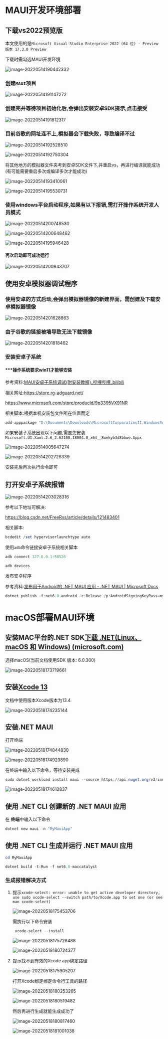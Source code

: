# MAUI开发环境部署

## 下载vs2022预览版

本文使用的是`Microsoft Visual Studio Enterprise 2022 (64 位) - Preview  版本 17.3.0 Preview` 

下载时需勾选MAUI开发环境

![image-20220514190442332](images\image-20220514190442332.png)

### 创建`MAUI`项目

![image-20220514191147272](images\image-20220514191147272.png)

### 创建完并等待项目初始化后,会弹出安装安卓SDK提示,点击接受

![image-20220514191812317](images\image-20220514191812317.png)

### 目前谷歌的网址连不上,模拟器会下载失败，导致编译不过

![image-20220514192528510](images\image-20220514192528510.png)

![image-20220514192750304](images\image-20220514192750304.png)

将其他地方的模拟器文件夹考到安卓SDK文件下,并重启vs，再进行编译就能成功(有可能需要重启多次或编译多次才能成功)

![image-20220514193410061](images\image-20220514193410061.png)

![image-20220514195530731](images\image-20220514195530731.png)

### 使用windows平台启动程序,如果有以下报错,需打开操作系统开发人员模式

![image-20220514200748530](images\image-20220514200748530.png)

![image-20220514200648462](images\image-20220514200648462.png)

![image-20220514195946428](images\image-20220514195946428.png)

#### 再次启动即可成功运行

![image-20220514200943707](images\image-20220514200943707.png)

## 使用安卓模拟器调试程序

### 使用安卓的方式启动,会弹出模拟器镜像的新建界面，需创建及下载安卓模拟器镜像

![image-20220514201628863](images\image-20220514201628863.png)

### 由于谷歌的链接被墙导致无法下载镜像

![image-20220514201818462](images\image-20220514201818462.png)

### 安装安卓子系统

#### ***操作系统要求win11才能够安装

参考资料:[MAUI安卓子系统调试(附安装教程)_哔哩哔哩_bilibili](https://www.bilibili.com/video/BV1WF411Y7ge?p=1&share_medium=android&share_plat=android&share_session_id=1f1c6c69-1207-41bb-96c0-17aabc70c061&share_source=WEIXIN&share_tag=s_i&timestamp=1652493886&unique_k=KxdHQ5E)

相关网址:https://store.rg-adguard.net/

https://www.microsoft.com/store/producld/9p3395VX91NR

相关脚本:根据本机安装包文件所在位置而定

```powershell
add-apppackage "D:\Documents\Downloads\MicrosoftCorporationII.WindowsSubsystemForAndroid_2203.40000.3.0_neutral___8wekyb3d8bbwe.Msixbundle"
```

如果安装子系统出现以下问题,需要先安装`Microsoft.UI.Xaml.2.6_2.62108.18004.0_x64__8wekyb3d8bbwe.Appx`

![image-20220514005647274](images\image-20220514005647274.png)

![image-20220514202726339](images\image-20220514202726339.png)

安装完后再次执行命令即可

## 打开安卓子系统报错

![image-20220514203028316](images\image-20220514203028316.png)

参考以下地址可解决:

https://blog.csdn.net/FreeRxs/article/details/121483401

相关脚本:

```powershell
bcdedit /set hypervisorlaunchtype auto
```

使用`adb`命令链接安卓子系统相关脚本

```powershell
adb connect 127.0.0.1:58526
```

```
adb devices
```

发布安卓程序

参考资料:[发布用于Android的 .NET MAUI 应用 - .NET MAUI | Microsoft Docs](https://docs.microsoft.com/zh-cn/dotnet/maui/android/deployment/overview#publish)

```powershell
dotnet publish -f:net6.0-android -c:Release /p:AndroidSigningKeyPass=mypassword /p:AndroidSigningStorePass=mypassword
```



# macOS部署MAUI环境

## 安装MAC平台的.NET SDK[下载 .NET(Linux、macOS 和 Windows) (microsoft.com)](https://dotnet.microsoft.com/zh-cn/download)



选择macOS(当前文档使用SDK 版本: 6.0.300)

![image-20220518173719661](images\image-20220518173719661.png)

## 安装[Xcode 13](https://xcodereleases.com/)

文档中使用版本Xcode版本为13.4

![image-20220518174235144](images\image-20220518174235144.png)

## 安装.NET MAUI

打开终端

![image-20220518174844830](images\image-20220518174844830.png)

![image-20220518174923890](images\image-20220518174923890.png)

在终端中输入以下命令，等待安装完成

```powershell
sudo dotnet workload install maui --source https://api.nuget.org/v3/index.json
```

![image-20220518174612837](images\image-20220518174612837.png)

## 使用 .NET CLI 创建新的 .NET MAUI 应用

在 **终端**中输入以下命令

```powershell
dotnet new maui -n "MyMauiApp"
```

## 使用 .NET CLI 生成并运行 .NET MAUI 应用

```powershell
cd MyMauiApp
```

```powershell
dotnet build -t:Run -f net6.0-maccatalyst
```

### 生成报错解决方式

1. 提示`xcode-select: error: unable to get active developer directory, use sudo xcode-select --switch path/to/Xcode.app to set one (or see man xcode-select)`

   ![image-20220518175453706](images\image-20220518175453706.png)

   需执行以下命令安装

   ```powershell
    xcode-select --install
   ```

   ![image-20220518175726488](images\image-20220518175726488.png)

   ![image-20220518180724377](images\image-20220518180724377.png)

2. 提示找不到有效的Xcode app绑定路径

   ![image-20220518175905207](images\image-20220518175905207.png)

   打开Xcode绑定绑定命令行工具的路径

   ![image-20220518180253265](images\image-20220518180253265.png)

   ![image-20220518180519482](images\image-20220518180519482.png)

   然后再进行生成就能生成成功了

   ![image-20220518180817460](images\image-20220518180817460.png)

   

   ![image-20220518181001038](images\image-20220518181001038.png)
